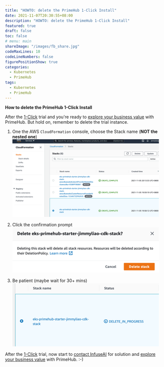 ```yaml
---
title: "HOWTO: delete the PrimeHub 1-Click Install"
date: 2021-11-07T20:30:55+08:00
description: "HOWTO: delete the PrimeHub 1-Click Install"
featured: true
draft: false
toc: false
# menu: main
shareImage: "/images/fb_share.jpg"
codeMaxLines: 10
codeLineNumbers: false
figurePositionShow: true
categories:
  - Kubernetes
  - PrimeHub
tags:
  - Kubernetes
  - PrimeHub
---
```


**How to delete the PrimeHub 1-Click Install**

After the [1-Click](https://one.primehub.io/) trial and you're ready to [explore your business value](https://discord.com/invite/CrAxQznedH) with PrimeHub. But hold on, remember to delete the trial instance.


<!--more-->

1. One the AWS `CloudFormation` console, choose the Stack name (**NOT the nested one**)
![](/images/2021-11-07-1click-deletion-01.png)

2. Click the confirmation prompt
![](/images/2021-11-07-1click-deletion-02.png)

3. Be patient (maybe wait for 30+ mins)
![](/images/2021-11-07-1click-deletion-03.png)

After the [1-Click](https://one.primehub.io/) trial, now start to [contact InfuseAI](mailto:business@infuseai.io) for solution and [explore your business value](https://discord.com/invite/CrAxQznedH) with PrimeHub. :-)

